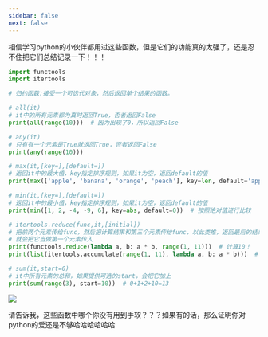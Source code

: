 ```yaml
---
sidebar: false
next: false
---
```

<BlogInfo/>






 相信学习python的小伙伴都用过这些函数，但是它们的功能真的太强了，还是忍不住把它们总结记录一下！！！


```python
import functools
import itertools

# 归约函数:接受一个可迭代对象，然后返回单个结果的函数。

# all(it)
# it中的所有元素都为真时返回True，否者返回False
print(all(range(10)))  # 因为出现了0，所以返回False

# any(it)
# 只有有一个元素是True就返回True，否者返回False
print(any(range(10)))

# max(it,[key=],[default=])
# 返回it中的最大值，key指定排序规则，如果it为空，返回default的值
print(max(['apple', 'banana', 'orange', 'peach'], key=len, default='apple'))  # 按照长度进行比较

# min(it,[key=],[default=])
# 返回it中的最小值，key指定排序规则，如果it为空，返回default的值
print(min([1, 2, -4, -9, 6], key=abs, default=0))  # 按照绝对值进行比较

# itertools.reduce(func,it,[initial])
# 把前两个元素传给func，然后把计算结果和第三个元素传给func，以此类推，返回最后的结果，如果提供了initial
# 就会把它当做第一个元素传入
print(functools.reduce(lambda a, b: a * b, range(1, 11)))  # 计算10！
print(list(itertools.accumulate(range(1, 11), lambda a, b: a * b)))  # 依次计算1! 2! 3!...10!

# sum(it,start=0)
# it中所有元素的总和，如果提供可选的start，会把它加上
print(sum(range(3), start=10))  # 0+1+2+10=13
```


![](http://www.lll.plus/media/image/2022/04/18/image-20220418101439-1.png)

请告诉我，这些函数中哪个你没有用到手软？？？如果有的话，那么证明你对python的爱还是不够哈哈哈哈哈哈







<ActionBox />
        
<style>#top-box {margin-top:0.5rem!important;}</style>